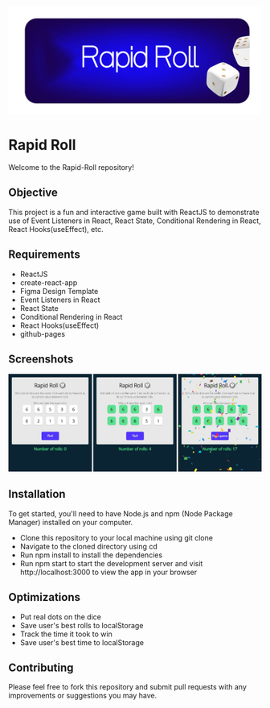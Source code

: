 ![RapidRoll Banner](./src/readme-banner.png)
# Rapid Roll 
Welcome to the Rapid-Roll repository! 

## Objective
This project is a fun and interactive game built with ReactJS to demonstrate use of Event Listeners in React, React State, Conditional Rendering in React, React Hooks(useEffect), etc.

## Requirements
- ReactJS
- create-react-app
- Figma Design Template
- Event Listeners in React
- React State
- Conditional Rendering in React
- React Hooks(useEffect)
- github-pages

## Screenshots
![Game Views](./src/project-thumbnail.jpg)

## Installation
To get started, you'll need to have Node.js and npm (Node Package Manager) installed on your computer.

- Clone this repository to your local machine using git clone  
- Navigate to the cloned directory using cd 
- Run npm install to install the dependencies
- Run npm start to start the development server and visit http://localhost:3000 to view the app in your browser

## Optimizations
- Put real dots on the dice
- Save user's best rolls to localStorage
- Track the time it took to win
- Save user's best time to localStorage

## Contributing
Please feel free to fork this repository and submit pull requests with any improvements or suggestions you may have.
